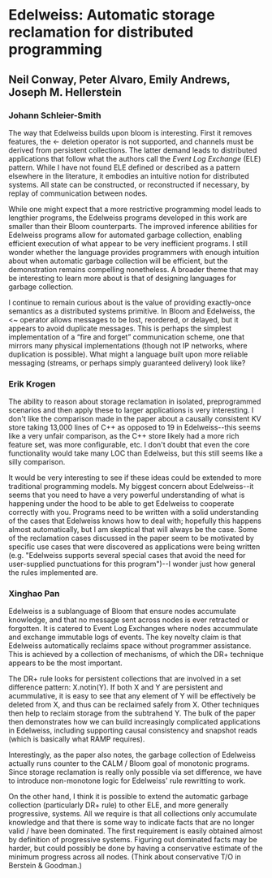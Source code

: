 # Edelweiss: Automatic storage reclamation for distributed programming

## Neil Conway, Peter Alvaro, Emily Andrews, Joseph M. Hellerstein

### Johann Schleier-Smith

The way that Edelweiss builds upon bloom is interesting. First it removes features, the <- deletion operator is not supported, and channels must be derived from persistent collections. The latter demand leads to distributed applications that follow what the authors call the *Event Log Exchange* (ELE) pattern. While I have not found ELE defined or described as a pattern elsewhere in the literature, it embodies an intuitive notion for distributed systems. All state can be constructed, or reconstructed if necessary, by replay of communication between nodes.

While one might expect that a more restrictive programming model leads to lengthier programs, the Edelweiss programs developed in this work are smaller than their Bloom counterparts. The improved inference abilities for Edelweiss programs allow for automated garbage collection, enabling efficient execution of what appear to be very inefficient programs. I still wonder whether the language provides programmers with enough intuition about when automatic garbage collection will be efficient, but the demonstration remains compelling nonetheless. A broader theme that may be interesting to learn more about is that of designing languages for garbage collection.

I continue to remain curious about is the value of providing exactly-once semantics as a distributed systems primitive. In Bloom and Edelweiss, the 
<~ operator allows messages to be lost, reordered, or delayed, but it appears to avoid duplicate messages. This is perhaps the simplest implementation of a “fire and forget” communication scheme, one that mirrors many physical implementations (though not IP networks, where duplication is possible). What might a language built upon more reliable messaging (streams, or perhaps simply guaranteed delivery) look like?

### Erik Krogen
The ability to reason about storage reclamation in isolated, preprogrammed scenarios and then apply these to larger applications is very interesting. I don't like the comparison made in the paper about a causally consistent KV store taking 13,000 lines of C++ as opposed to 19 in Edelweiss--this seems like a very unfair comparison, as the C++ store likely had a more rich feature set, was more configurable, etc. I don't doubt that even the core functionality would take many LOC than Edelweiss, but this still seems like a silly comparison. 

It would be very interesting to see if these ideas could be extended to more traditional programming models. My biggest concern about Edelweiss--it seems that you need to have a very powerful understanding of what is happening under the hood to be able to get Edelweiss to cooperate correctly with you. Programs need to be written with a solid understanding of the cases that Edelweiss knows how to deal with; hopefully this happens almost automatically, but I am skeptical that will always be the case. Some of the reclamation cases discussed in the paper seem to be motivated by specific use cases that were discovered as applications were being written (e.g. "Edelweiss supports several special cases that avoid the need for user-supplied punctuations for this program")--I wonder just how general the rules implemented are. 

### Xinghao Pan

Edelweiss is a sublanguage of Bloom that ensure nodes accumulate knowledge, and that no message sent across nodes is ever retracted or forgotten.
It is catered to Event Log Exchanges where nodes accummulate and exchange immutable logs of events.
The key novelty claim is that Edelweiss automatically reclaims space without programmer assistance.
This is achieved by a collection of mechanisms, of which the DR+ technique appears to be the most important.

The DR+ rule looks for persistent collections that are involved in a set difference pattern: X.notin(Y).
If both X and Y are persistent and acummulative, it is easy to see that any element of Y will be effectively be deleted from X, and thus can be reclaimed safely from X.
Other techniques then help to reclaim storage from the subtrahend Y.
The bulk of the paper then demonstrates how we can build increasingly complicated applications in Edelweiss, including supporting causal consistency and snapshot reads (which is basically what RAMP requires).

Interestingly, as the paper also notes, the garbage collection of Edelweiss actually runs counter to the CALM / Bloom goal of monotonic programs.
Since storage reclamation is really only possible via set difference, we have to introduce non-monotone logic for Edelweiss' rule rewritting to work.

On the other hand, I think it is possible to extend the automatic garbage collection (particularly DR+ rule) to other ELE, and more generally progressive, systems.
All we require is that all collections only accumulate knowledge and that there is some way to indicate facts that are no longer valid / have been dominated.
The first requirement is easily obtained almost by definition of progressive systems.
Figuring out dominated facts may be harder, but could possibly be done by having a conservative estimate of the minimum progress across all nodes.
(Think about conservative T/O in Berstein & Goodman.)
